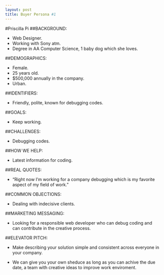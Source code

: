 ```yaml
---
layout: post
title: Buyer Persona #1
---
```

#Priscilla Pi
##BACKGROUND:
* Web Designer.
* Working with Sony atm.
* Degree in AA Computer Science, 1 baby dog which she loves.

##DEMOGRAPHICS:
* Female.
* 25 years old.
* $500,000 annually in the company.
* Urban.

##IDENTIFIERS:
* Friendly, polite, known for debugging codes.

##GOALS:
* Keep working.

##CHALLENGES:
* Debugging codes.

##HOW WE HELP:
* Latest information for coding.

##REAL QUOTES:
* “Right now I’m working for a company debugging which is my favorite aspect of my field of work.”

##COMMON OBJECTIONS:
* Dealing with indecisive clients.

##MARKETING MESSAGING:
* Looking for a responsible web developer who can debug coding and can contribute in the creative process.

##ELEVATOR PITCH:
* Make describing your solution simple and consistent across everyone in your company.

* We can give you your own sheduce as long as you can achive the due date, a team with creative ideas to improve work enviroment.




